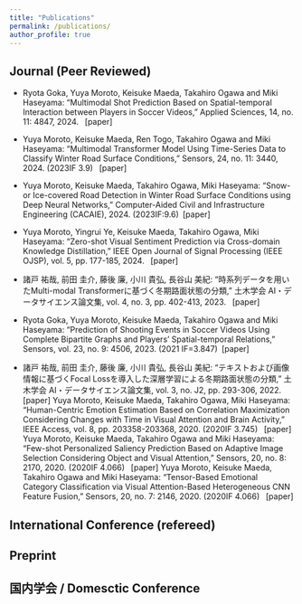 ```yaml
---
title: "Publications"
permalink: /publications/
author_profile: true
---
```


## Journal (Peer Reviewed)
- Ryota Goka, Yuya Moroto, Keisuke Maeda, Takahiro Ogawa and Miki Haseyama: “Multimodal Shot Prediction Based on Spatial-temporal Interaction between Players in Soccer Videos,” Applied Sciences, 14, no. 11: 4847, 2024.  [paper]

- Yuya Moroto, Keisuke Maeda, Ren Togo, Takahiro Ogawa and Miki Haseyama: “Multimodal Transformer Model Using Time-Series Data to Classify Winter Road Surface Conditions,” Sensors, 24, no. 11: 3440, 2024. (2023IF 3.9)  [paper]

- Yuya Moroto, Keisuke Maeda, Takahiro Ogawa, Miki Haseyama: “Snow- or Ice-covered Road Detection in Winter Road Surface Conditions using Deep Neural Networks,” Computer-Aided Civil and Infrastructure Engineering (CACAIE), 2024. (2023IF:9.6) [paper]

- Yuya Moroto, Yingrui Ye, Keisuke Maeda, Takahiro Ogawa, Miki Haseyama: “Zero-shot Visual Sentiment Prediction via Cross-domain Knowledge Distillation,” IEEE Open Journal of Signal Processing (IEEE OJSP), vol. 5, pp. 177-185, 2024.  [paper]

- 諸戸 祐哉, 前田 圭介, 藤後 廉, 小川 貴弘, 長谷山 美紀: “時系列データを用いたMulti-modal Transformerに基づく冬期路面状態の分類,” 土木学会 AI・データサイエンス論文集, vol. 4, no. 3, pp. 402-413, 2023.  [paper]

- Ryota Goka, Yuya Moroto, Keisuke Maeda, Takahiro Ogawa and Miki Haseyama: “Prediction of Shooting Events in Soccer Videos Using Complete Bipartite Graphs and Players’ Spatial-temporal Relations,” Sensors, vol. 23, no. 9: 4506, 2023. (2021 IF=3.847) [paper]

- 諸戸 祐哉, 前田 圭介, 藤後 廉, 小川 貴弘, 長谷山 美紀: “テキストおよび画像情報に基づくFocal Lossを導入した深層学習による冬期路面状態の分類,” 土木学会 AI・データサイエンス論文集, vol. 3, no. J2, pp. 293-306, 2022.  [paper]
Yuya Moroto, Keisuke Maeda, Takahiro Ogawa, Miki Haseyama: “Human-Centric Emotion Estimation Based on Correlation Maximization Considering Changes with Time in Visual Attention and Brain Activity,” IEEE Access, vol. 8, pp. 203358-203368, 2020. (2020IF 3.745)  [paper]
Yuya Moroto, Keisuke Maeda, Takahiro Ogawa and Miki Haseyama: “Few-shot Personalized Saliency Prediction Based on Adaptive Image Selection Considering Object and Visual Attention,” Sensors, 20, no. 8: 2170, 2020. (2020IF 4.066)  [paper]
Yuya Moroto, Keisuke Maeda, Takahiro Ogawa and Miki Haseyama: “Tensor-Based Emotional Category Classification via Visual Attention-Based Heterogeneous CNN Feature Fusion,” Sensors, 20, no. 7: 2146, 2020. (2020IF 4.066)  [paper]

## International Conference (refereed)

<!-- 1. Haruka Kiyohara, <u>Yuta Saito</u>, Tatsuya Matsuhiro, Yusuke Narita, Nobuyuki Shimizu, and Yasuo Yamamoto. <br>
**Doubly Robust Off-Policy Evaluation for Ranking Policies under the Cascade Behavior Model** <br>
_International Conference on Web Search and Data Mining ([WSDM2022](https://www.wsdm-conference.org/2022/))_. (Acceptance rate=20.2%) <br>
[paper] [code] [slides] <br> -->

## Preprint

## 国内学会 / Domesctic Conference